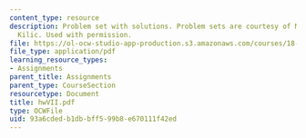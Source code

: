 ```yaml
---
content_type: resource
description: Problem set with solutions. Problem sets are courtesy of Mustafa Sabri
  Kilic. Used with permission.
file: https://ol-ocw-studio-app-production.s3.amazonaws.com/courses/18-305-advanced-analytic-methods-in-science-and-engineering-fall-2004/93a6cdedb1dbbff599b8e670111f42ed_hwVII.pdf
file_type: application/pdf
learning_resource_types:
- Assignments
parent_title: Assignments
parent_type: CourseSection
resourcetype: Document
title: hwVII.pdf
type: OCWFile
uid: 93a6cded-b1db-bff5-99b8-e670111f42ed
---
```

